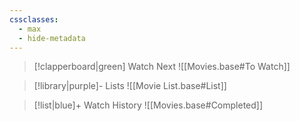```yaml
---
cssclasses:
  - max
  - hide-metadata
---
```


> [!clapperboard|green] Watch Next
> ![[Movies.base#To Watch]]

> [!library|purple]- Lists
> ![[Movie List.base#List]]

> [!list|blue]+ Watch History
> ![[Movies.base#Completed]]
